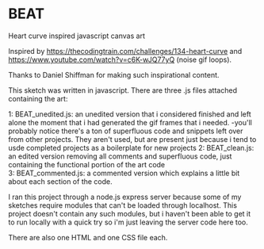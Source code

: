 # BEAT
Heart curve inspired javascript canvas art

Inspired by https://thecodingtrain.com/challenges/134-heart-curve and https://www.youtube.com/watch?v=c6K-wJQ77yQ (noise gif loops).

Thanks to Daniel Shiffman for making such inspirational content.

This sketch was written in javascript.  There are three .js files attached containing the art: 

  1: BEAT_unedited.js: an unedited version that i considered finished and left alone the moment that i had generated the gif frames that i needed.
    -you'll probably notice there's a ton of superfluous code and snippets left over from other projects.  They aren't used, but are present just because i tend       to usde completed projects as a boilerplate for new projects
  2: BEAT_clean.js: an edited version removing all comments and superfluous code, just containing the functional portion of the art code  
  3: BEAT_commented.js: a commented version which explains a little bit about each section of the code.

I ran this project through a node.js express server because some of my sketches require modules that can't be loaded through localhost.  This project doesn't contain any such modules, but i haven't been able to get it to run locally with a quick try so i'm just leaving the server code here too.

There are also one HTML and one CSS file each.
